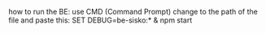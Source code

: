 how to run the BE:
use CMD (Command Prompt) change to the path of the file and paste this:
SET DEBUG=be-sisko:* & npm start
